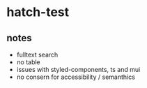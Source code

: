 # hatch-test

## notes

- fulltext search
- no table
- issues with styled-components, ts and mui
- no consern for accessibility / semanthics
